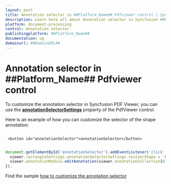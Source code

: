 ```yaml
---
layout: post
title: Annotation selector in ##Platform_Name## Pdfviewer control | Syncfusion
description: Learn here all about Annotation selector in Syncfusion ##Platform_Name## Pdfviewer control of Syncfusion Essential JS 2 and more.
platform: document-processing
control: Annotation selector
publishingplatform: ##Platform_Name##
documentation: ug
domainurl: ##DomainURL##
---
```


# Annotation selector in ##Platform_Name## Pdfviewer control

To customize the annotation selector in Syncfusion PDF Viewer, you can use the [**annotationSelectorSettings**](https://helpej2.syncfusion.com/documentation/api/pdfviewer/#annotationselectorsettings) property of the PdfViewer control.

Here is an example of how you can customize the selector of the shape annotation:

```

 <button id="annotationSelector">annotationSelector</button>

```

```javascript

document.getElementById('annotationSelector').addEventListener('click', () => {
  viewer.rectangleSettings.annotationSelectorSettings.resizerShape = 'Circle';
  viewer.annotationModule.editAnnotation(viewer.annotationCollection[0]);
});

```

Find the sample [how to customize the annotation selector](https://stackblitz.com/edit/js-5p3ae6?file=index.js)